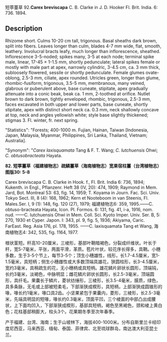 短葶薹草
92.**Carex breviscapa** C. B. Clarke in J. D. Hooker Fl. Brit. India. 6: 736. 1894.

## Description
Rhizome short. Culms 10-20 cm tall, trigonous. Basal sheaths dark brown, split into fibers. Leaves longer than culm, blades 4-7 mm wide, flat, smooth, leathery. Involucral bracts leafy, much longer than inflorescence, sheathed. Inflorescence 3-5-noded; spikes many, 3-5 at each node; terminal spike male, linear, 17-45 × 1-1.5 mm, shortly pedunculate; lateral spikes female or mostly with male part at apex, narrowly cylindric, 3-4.5 cm, ca. 3 mm thick, subloosely flowered, sessile or shortly pedunculate. Female glumes ovate-oblong, 2.5-3 mm, ciliate, apex rounded. Utricles green, longer than glume, rhombic-fusiform, trigonous, 3.5-5 mm, membranous, many veined, glabrous or puberulent above, base cuneate, stipitate, apex gradually attenuate into a conic beak, beak ca. 1 mm, 2-toothed at orifice. Nutlet brown to dark brown, tightly enveloped, rhombic, trigonous, 2.5-3 mm, faces excavated in both upper and lower parts, base cuneate, shortly stipitate, apex with distinct short neck ca. 0.3 mm, neck shallowly concave at top, neck and angles yellowish white; style base slightly thickened; stigmas 3. Fl. winter, fr. next spring.

  "Statistics": "Forests; 400-1000 m. Fujian, Hainan, Taiwan [Indonesia, Japan, Malaysia, Myanmar, Philippines, Sri Lanka, Thailand, Vietnam; Australia].

  "Synonym": "*Carex laxisquamata* Tang &amp; F. T. Wang; *C. lutchuensis* Ohwi; *C. obtusobracteata* Hayata.

**82. 短葶薹草（福建植物志）疏鳞薹草（海南植物志）宽果宿柱薹（台湾植物志）图版30: 5-8**

Carex breviscapa C. B. Clarke in Hook. f., Fl. Brit. India 6: 736, 1894; Kukenth. in Engl., Pflanzenr. Heft 38 (IV, 20): 474, 1909; Raymond in Mem. Jard, Bot. Montreal 53: 63, fig. 14, 1959; T. Koyama in Journ. Fac. Sci. Univ. Tokyo Sect. III, 8 (4): 168, 1962; Kern et Nooteboom in van Steenis, Fl. Males.Ser. I, 9 (1): 148, fig. 120 (27), 1979; 福建植物志6: 359, 1995.——C. obtuso-bracteata Hayata, Icon. Pl. Formos. 6: 131, fig. 41, i-a, 1916, nom. nud. ——C. lutchuensis Ohwi in Mem. Coll. Sci. Kyoto Imper. Univ. Ser. B, 5: 270, 1930 et Cyper. Japon. I: 343, pl. 9, fig. 5, 1936; Akiyama, Caric. FarEast. Reg. Asia 176, pl. 178, 1955. ——C. laxisquamata Tang et Wang, 海南植物志4: 342, 535, fig. 1164, 1977.

根状茎短。秆高10-20厘米，三棱形，基部叶鞘暗褐色，分裂成纤维状。叶长于秆，宽5-7毫米，平张，两面平滑，革质。苞片叶状，较花序长得多，具鞘。小穗多数，生于3-5个节上，每节3-5个；顶生小穗雄性，线形，长1.7-4.5厘米，宽1-1.5毫米，具短柄；侧生小穗雌性或大多数顶端具雄花，狭圆柱形，长3-4.5厘米，宽约3毫米，具稍疏生的花，无小穗柄或具短柄。雄花鳞片卵状长圆形，顶端钝，长约3毫米，淡褐色，中脉明显；雌花鳞片卵状长圆形，长2.5-3毫米，顶端圆形，具纤毛。果囊长于鳞片，菱状纺缍形，三棱形，长3.5-4毫米，膜质，绿色，具多条脉，无毛或上部被短柔毛，下部渐狭成楔形，具短柄，上部渐狭成圆锥形的喙，喙长约1毫米，喙口具2齿。小坚果紧包于果囊内，菱形，三棱形，长2.5-3毫米，先端具明显的短喙，喙长约0.3毫米，顶面平凹，三个棱面的中部凸出成腰状，上下面均凹入，下部渐狭成楔形，基部具短柄，褐色至黑褐色，颈和棱上黄白色；花柱基部稍膨大，柱头3个。花果期冬季至次年春季。

产于福建、台湾、海南；生于山坡林下，海拔400-1000米。分布自斯里兰卡经印度尼西亚，马来西亚、缅甸、泰国、菲律宾、北至琉球群岛，南达澳大利亚昆士兰。
